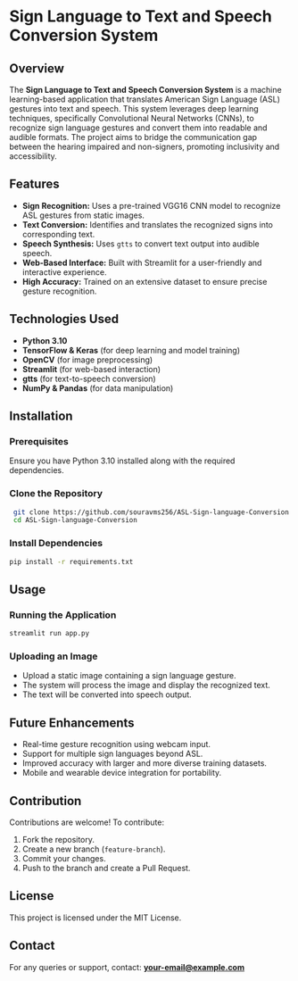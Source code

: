 # Sign Language to Text and Speech Conversion System

## Overview
The **Sign Language to Text and Speech Conversion System** is a machine learning-based application that translates American Sign Language (ASL) gestures into text and speech. This system leverages deep learning techniques, specifically Convolutional Neural Networks (CNNs), to recognize sign language gestures and convert them into readable and audible formats. The project aims to bridge the communication gap between the hearing impaired and non-signers, promoting inclusivity and accessibility.

## Features
- **Sign Recognition:** Uses a pre-trained VGG16 CNN model to recognize ASL gestures from static images.
- **Text Conversion:** Identifies and translates the recognized signs into corresponding text.
- **Speech Synthesis:** Uses `gtts` to convert text output into audible speech.
- **Web-Based Interface:** Built with Streamlit for a user-friendly and interactive experience.
- **High Accuracy:** Trained on an extensive dataset to ensure precise gesture recognition.

## Technologies Used
- **Python 3.10**
- **TensorFlow & Keras** (for deep learning and model training)
- **OpenCV** (for image preprocessing)
- **Streamlit** (for web-based interaction)
- **gtts** (for text-to-speech conversion)
- **NumPy & Pandas** (for data manipulation)

## Installation
### Prerequisites
Ensure you have Python 3.10 installed along with the required dependencies.

### Clone the Repository
```bash
 git clone https://github.com/souravms256/ASL-Sign-language-Conversion.git
 cd ASL-Sign-language-Conversion
```

### Install Dependencies
```bash
pip install -r requirements.txt
```

## Usage
### Running the Application
```bash
streamlit run app.py
```

### Uploading an Image
- Upload a static image containing a sign language gesture.
- The system will process the image and display the recognized text.
- The text will be converted into speech output.

## Future Enhancements
- Real-time gesture recognition using webcam input.
- Support for multiple sign languages beyond ASL.
- Improved accuracy with larger and more diverse training datasets.
- Mobile and wearable device integration for portability.

## Contribution
Contributions are welcome! To contribute:
1. Fork the repository.
2. Create a new branch (`feature-branch`).
3. Commit your changes.
4. Push to the branch and create a Pull Request.

## License
This project is licensed under the MIT License.

## Contact
For any queries or support, contact: **your-email@example.com**

